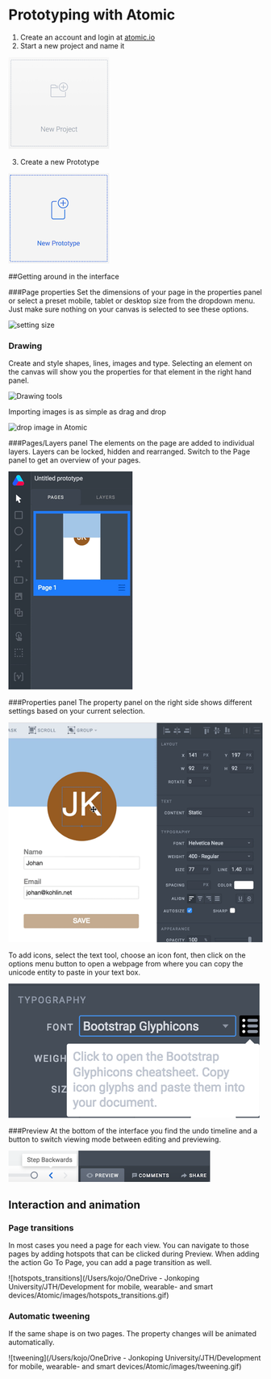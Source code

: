 # Prototyping with Atomic 

1. Create an account and login at [atomic.io](atomic.io) 
2. Start a new project and name it

![new_project](images/new_project.png)

3. Create a new Prototype

![new_proto](images/new_proto.png)

##Getting around in the interface

###Page properties
Set the dimensions of your page in the properties panel or select a preset mobile, tablet or desktop size from the dropdown menu. Just make sure nothing on your canvas is selected to see these options. 

![setting size](https://s3.amazonaws.com/uploads.intercomcdn.com/i/o/13213526/092667ca12a4519cc905a608/Replace_image_Copy_2.jpg)

### Drawing

Create and style shapes, lines, images and type. Selecting an element on the canvas will show you the properties for that element in the right hand panel. 

![Drawing tools](https://uploads.intercomcdn.com/i/o/14605805/3e6fffd2f9bb56a0ccdc6c93/Drawing+tools.jpg)

Importing images is as simple as drag and drop

![drop image in Atomic](https://s3.amazonaws.com/uploads.intercomcdn.com/i/o/13213566/b3e6a277c6d5e8ce7ed4f2cb/drag-n-drop3.gif)

###Pages/Layers panel
The elements on the page are added to individual layers. Layers can be locked, hidden and rearranged.  Switch to the Page panel to get an overview of your pages.

![pages_layers](images/pages_layers.gif)

###Properties panel
The property panel on the right side shows different settings based on your current selection. 

![properties](images/properties.gif)

To add icons, select the text tool, choose an icon font, then click on the options menu button to open a webpage from where you can copy the unicode entity to paste in your text box.

![icons](images/icons.png)

###Preview
At the bottom of the interface you find the undo timeline and a button to switch viewing mode between editing and previewing. 

![preview](images/preview.png)



## Interaction and animation

### Page transitions

In most cases you need a page for each view. You can navigate to those pages by adding hotspots that can be clicked during Preview. When adding the action Go To Page, you can add a page transition as well.

![hotspots_transitions](/Users/kojo/OneDrive - Jonkoping University/JTH/Development for mobile, wearable- and smart devices/Atomic/images/hotspots_transitions.gif)

### Automatic tweening

If the same shape is on two pages. The property changes will be animated automatically.

![tweening](/Users/kojo/OneDrive - Jonkoping University/JTH/Development for mobile, wearable- and smart devices/Atomic/images/tweening.gif)


